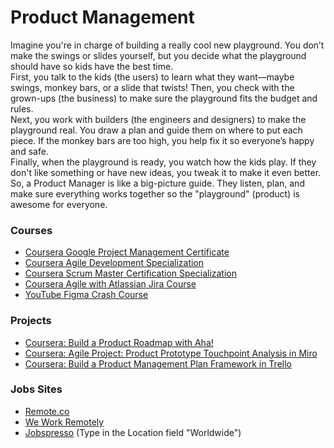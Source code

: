# Product Management
Imagine you're in charge of building a really cool new playground. You don’t make the swings or slides yourself, but you decide what the playground should have so kids have the best time.  
First, you talk to the kids (the users) to learn what they want—maybe swings, monkey bars, or a slide that twists! Then, you check with the grown-ups (the business) to make sure the playground fits the budget and rules.  
Next, you work with builders (the engineers and designers) to make the playground real. You draw a plan and guide them on where to put each piece. If the monkey bars are too high, you help fix it so everyone’s happy and safe.  
Finally, when the playground is ready, you watch how the kids play. If they don't like something or have new ideas, you tweak it to make it even better.  
So, a Product Manager is like a big-picture guide. They listen, plan, and make sure everything works together so the "playground" (product) is awesome for everyone.

### Courses
* [Coursera Google Project Management Certificate](https://www.coursera.org/professional-certificates/google-project-management)
* [Coursera Agile Development Specialization](https://www.coursera.org/specializations/agile-development)
* [Coursera Scrum Master Certification Specialization](https://www.coursera.org/specializations/learnquest-certified-scrum-master)
* [Coursera Agile with Atlassian Jira Course](https://www.coursera.org/learn/agile-atlassian-jira)
* [YouTube Figma Crash Course](https://www.youtube.com/watch?v=BOt3MNB71gI)

### Projects
* [Coursera: Build a Product Roadmap with Aha!](https://www.coursera.org/projects/build-product-roadmap-aha)
* [Coursera: Agile Project: Product Prototype Touchpoint Analysis in Miro](https://www.coursera.org/projects/agile-prototype-analysis-miro)
* [Coursera: Build a Product Management Plan Framework in Trello](https://www.coursera.org/projects/build-product-management-plan-framework-trello)

### Jobs Sites
* [Remote.co](https://remote.co/remote-jobs/search?categories=35&remoteoptions=100%25%20Remote%20Work&joblocations=hoa&loc.latlng=0%2C0&loc.radius=30&anywhereinus=0&searchkeyword=Product%20manager&useclocation=true&sortbyposteddate=true&page=1)
* [We Work Remotely](https://weworkremotely.com/categories/remote-product-jobs)
* [Jobspresso](https://jobspresso.co/remote-product-management-jobs/) (Type in the Location field "Worldwide")
